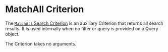 # MatchAll Criterion

The [`MatchAll` Search Criterion](https://github.com/ezsystems/ezplatform-kernel/blob/v1.0.0/eZ/Publish/API/Repository/Values/Content/Query/Criterion/MatchAll.php)
is an auxiliary Criterion that returns all search results.
It is used internally when no filter or query is provided on a Query object.

The Criterion takes no arguments.
